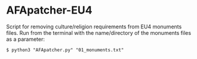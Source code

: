 # AFApatcher-EU4
Script for removing culture/religion requirements from EU4 monuments files. Run from the terminal with the name/directory of the monuments files as a parameter:

```$ python3 "AFApatcher.py" "01_monuments.txt"```
